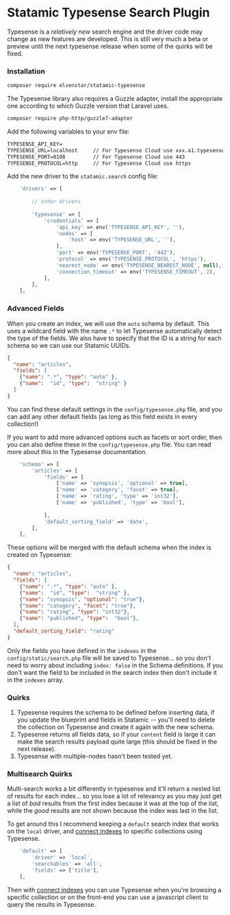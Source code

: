 # Statamic Typesense Search Plugin

Typesense is a *relatively new* search engine and the driver code may change as new features are developed. This is still very much a beta or preview until the next typesense release when some of the quirks will be fixed.

### Installation

```bash
composer require elvenstar/statamic-typesense
```

The Typesense library also requires a Guzzle adapter, install the appropriate one according to which Guzzle version that Laravel uses. 

```bash
composer require php-http/guzzle7-adapter
```

Add the following variables to your env file:

```txt
TYPESENSE_API_KEY=
TYPESENSE_URL=localhost     // For Typesense Cloud use xxx.a1.typesense.net
TYPESENSE_PORT=8108         // For Typesense Cloud use 443
TYPESENSE_PROTOCOL=http     // For Typesense Cloud use https
```

Add the new driver to the `statamic.search` config file:

```php
    'drivers' => [
        
        // other drivers
        
        'typesense' => [
            'credentials' => [
                'api_key' => env('TYPESENSE_API_KEY', ''),
                'nodes' => [
                    'host' => env('TYPESENSE_URL', ''),
                ],
                'port' => env('TYPESENSE_PORT', '443'),
                'protocol' => env('TYPESENSE_PROTOCOL', 'https'),
                'nearest_node' => env('TYPESENSE_NEAREST_NODE', null),
                'connection_timeout' => env('TYPESENSE_TIMEOUT', 2),
            ],
        ],
    ],
```

### Advanced Fields

When you create an index, we will use the `auto` schema by default. This uses a wildcard field with the name `.*` to let Typesense automatically detect the type of the fields. We also have to specify that the ID is a string for each schema so we can use our Statamic UUIDs.

```json
{
  "name": "articles",  
  "fields": [
    {"name": ".*", "type": "auto" },
    {"name":  "id", "type":  "string" }
  ]
}
```

You can find these default settings in the `config/typesense.php` file, and you can add any other default fields (as long as this field exists in every collection!)

If you want to add more advanced options such as facets or sort order, then you can also define these in the `config/typesense.php` file. You can read more about this in the Typesense documentation.

```php
    'schema' => [
        'articles' => [
            'fields' => [
                ['name' => 'synopsis', 'optional' => true],
                ['name' => 'category', 'facet' => true],
                ['name' => 'rating', 'type' => 'int32'],
                ['name' => 'published', 'type' => 'bool'],
                
            ],
            'default_sorting_field' => 'date',
        ],
    ],
```

These options will be merged with the default schema when the index is created on Typesense:

```json
{
  "name": "articles",
  "fields": [
    {"name": ".*", "type": "auto" },
    {"name":  "id", "type":  "string" },
    {"name": "synopsis", "optional": "true"},
    {"name": "category", "facet": "true"},
    {"name": "rating", "type": "int32"},
    {"name": "published", "type":  "bool"},
  ],
  "default_sorting_field": "rating"
}
```

Only the fields you have defined in the `indexes` in the `config/static/search.php` file will be saved to Typesense... so you don't need to worry about including `index: false` in the Schema definitions. If you don't want the field to be included in the search index then don't include it in the `indexes` array.


### Quirks

1. Typesense requires the schema to be defined before inserting data, if you update the blueprint and fields in Statamic -- you'll need to delete the collection on Typesense and create it again with the new schema.
2. Typesense returns all fields data, so if your `content` field is large it can make the search results payload quite large (this should be fixed in the next release).
3. Typesense with multiple-nodes hasn't been tested yet.


### Multisearch Quirks
Multi-search works a bit differently in typesense and it'll return a nested list of results for each index... so you lose a lot of relevancy as you may just get a list of *bad* results from the first index because it was at the top of the list, while the *good* results are not shown because the index was last in the list.

To get around this I recommend keeping a `default` search index that works on the `local` driver, and [connect indexes](https://statamic.dev/search#connecting-indexes) to specific collections using Typesense. 

```php
    'default' => [
        'driver' => 'local',
        'searchables' => 'all',
        'fields' => ['title'],
    ],
```

Then with [connect indexes](https://statamic.dev/search#connecting-indexes) you can use Typesense when you're browsing a specific collection or on the front-end you can use a javascript client to query the results in Typesense.
